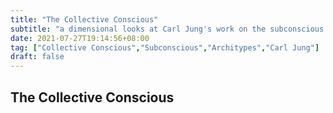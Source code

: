 ```yaml
---
title: "The Collective Conscious"
subtitle: "a dimensional looks at Carl Jung's work on the subconscious and collective conscious"
date: 2021-07-27T19:14:56+08:00
tag: ["Collective Conscious","Subconscious","Architypes","Carl Jung"]
draft: false
---
```


## The Collective Conscious  